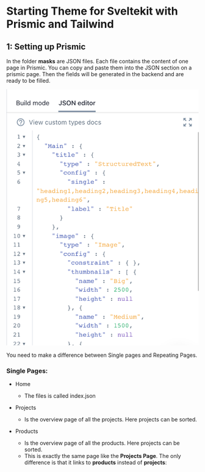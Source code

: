# Starting Theme for Sveltekit with Prismic and Tailwind

## 1: Setting up Prismic
In the folder **masks** are JSON files.
Each file contains the content of one page in Prismic.
You can copy and paste them into the JSON section on a prismic page.
Then the fields will be generated in the backend and are ready to be filled.

![JSON in Prismic](/static/readme/json-prismic.png)

You need to make a difference between Single pages and Repeating Pages.

### Single Pages:
- Home
   - The files is called index.json

- Projects
   - Is the overview page of all the projects. Here projects can be sorted.

- Products
   - Is the overview page of all the products. Here projects can be sorted.
   - This is exactly the same page like the **Projects Page**. The only difference is that it links to **products** instead of **projects**: